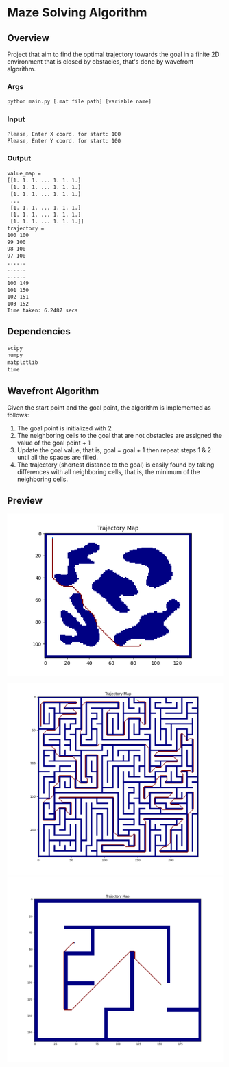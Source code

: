# Maze Solving Algorithm

## Overview

Project that aim to find the optimal trajectory towards the goal in a finite 2D environment that is closed by obstacles, that's done by wavefront algorithm.

### Args

``` cmd
python main.py [.mat file path] [variable name]
```

### Input

``` terminal
Please, Enter X coord. for start: 100
Please, Enter Y coord. for start: 100
```

### Output

``` terminal
value_map = 
[[1. 1. 1. ... 1. 1. 1.]
 [1. 1. 1. ... 1. 1. 1.]
 [1. 1. 1. ... 1. 1. 1.]
 ...
 [1. 1. 1. ... 1. 1. 1.]
 [1. 1. 1. ... 1. 1. 1.]
 [1. 1. 1. ... 1. 1. 1.]]
trajectory =
100 100
99 100
98 100
97 100
......
......
......
100 149
101 150
102 151
103 152
Time taken: 6.2487 secs
```

## Dependencies

``` txt
scipy
numpy
matplotlib
time
```

## Wavefront Algorithm

Given the start point and the goal point, the algorithm is implemented as follows:

1. The goal point is initialized with 2
2. The neighboring cells to the goal that are not obstacles are assigned the value of the goal point + 1
3. Update the goal value, that is, goal = goal + 1 then repeat steps 1 & 2 until all the spaces are filled.
4. The trajectory (shortest distance to the goal) is easily found by taking differences with all neighboring cells, that is, the minimum of the neighboring cells.

## Preview

<p align="center" width="100%"><img src="./docs/Figure_2.png"></p>

![Figure 1](./docs/Figure_1.png)
![Figure 3](./docs/Figure_3.png)
